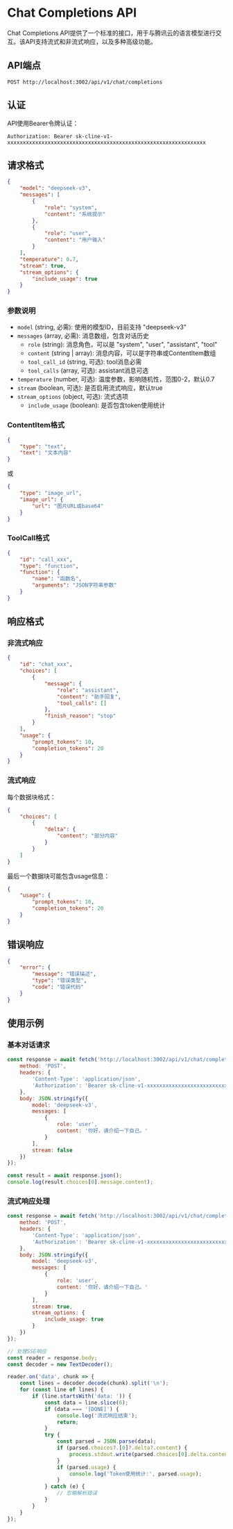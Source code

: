 # Chat Completions API

Chat Completions API提供了一个标准的接口，用于与腾讯云的语言模型进行交互。该API支持流式和非流式响应，以及多种高级功能。

## API端点

```
POST http://localhost:3002/api/v1/chat/completions
```

## 认证

API使用Bearer令牌认证：

```
Authorization: Bearer sk-cline-v1-xxxxxxxxxxxxxxxxxxxxxxxxxxxxxxxxxxxxxxxxxxxxxxxxxxxxxxxxxxxxxxxx
```

## 请求格式

```json
{
    "model": "deepseek-v3",
    "messages": [
        {
            "role": "system",
            "content": "系统提示"
        },
        {
            "role": "user",
            "content": "用户输入"
        }
    ],
    "temperature": 0.7,
    "stream": true,
    "stream_options": {
        "include_usage": true
    }
}
```

### 参数说明

- `model` (string, 必需): 使用的模型ID，目前支持 "deepseek-v3"
- `messages` (array, 必需): 消息数组，包含对话历史
  - `role` (string): 消息角色，可以是 "system", "user", "assistant", "tool"
  - `content` (string | array): 消息内容，可以是字符串或ContentItem数组
  - `tool_call_id` (string, 可选): tool消息必需
  - `tool_calls` (array, 可选): assistant消息可选
- `temperature` (number, 可选): 温度参数，影响随机性，范围0-2，默认0.7
- `stream` (boolean, 可选): 是否启用流式响应，默认true
- `stream_options` (object, 可选): 流式选项
  - `include_usage` (boolean): 是否包含token使用统计

### ContentItem格式

```json
{
    "type": "text",
    "text": "文本内容"
}
```

或

```json
{
    "type": "image_url",
    "image_url": {
        "url": "图片URL或base64"
    }
}
```

### ToolCall格式

```json
{
    "id": "call_xxx",
    "type": "function",
    "function": {
        "name": "函数名",
        "arguments": "JSON字符串参数"
    }
}
```

## 响应格式

### 非流式响应

```json
{
    "id": "chat_xxx",
    "choices": [
        {
            "message": {
                "role": "assistant",
                "content": "助手回复",
                "tool_calls": []
            },
            "finish_reason": "stop"
        }
    ],
    "usage": {
        "prompt_tokens": 10,
        "completion_tokens": 20
    }
}
```

### 流式响应

每个数据块格式：

```json
{
    "choices": [
        {
            "delta": {
                "content": "部分内容"
            }
        }
    ]
}
```

最后一个数据块可能包含usage信息：

```json
{
    "usage": {
        "prompt_tokens": 10,
        "completion_tokens": 20
    }
}
```

## 错误响应

```json
{
    "error": {
        "message": "错误描述",
        "type": "错误类型",
        "code": "错误代码"
    }
}
```

## 使用示例

### 基本对话请求

```javascript
const response = await fetch('http://localhost:3002/api/v1/chat/completions', {
    method: 'POST',
    headers: {
        'Content-Type': 'application/json',
        'Authorization': 'Bearer sk-cline-v1-xxxxxxxxxxxxxxxxxxxxxxxxxxxxxxxxxxxxxxxxxxxxxxxxxxxxxxxxxxxxxxxx'
    },
    body: JSON.stringify({
        model: 'deepseek-v3',
        messages: [
            {
                role: 'user',
                content: '你好，请介绍一下自己。'
            }
        ],
        stream: false
    })
});

const result = await response.json();
console.log(result.choices[0].message.content);
```

### 流式响应处理

```javascript
const response = await fetch('http://localhost:3002/api/v1/chat/completions', {
    method: 'POST',
    headers: {
        'Content-Type': 'application/json',
        'Authorization': 'Bearer sk-cline-v1-xxxxxxxxxxxxxxxxxxxxxxxxxxxxxxxxxxxxxxxxxxxxxxxxxxxxxxxxxxxxxxxx'
    },
    body: JSON.stringify({
        model: 'deepseek-v3',
        messages: [
            {
                role: 'user',
                content: '你好，请介绍一下自己。'
            }
        ],
        stream: true,
        stream_options: {
            include_usage: true
        }
    })
});

// 处理SSE响应
const reader = response.body;
const decoder = new TextDecoder();

reader.on('data', chunk => {
    const lines = decoder.decode(chunk).split('\n');
    for (const line of lines) {
        if (line.startsWith('data: ')) {
            const data = line.slice(6);
            if (data === '[DONE]') {
                console.log('流式响应结束');
                return;
            }
            try {
                const parsed = JSON.parse(data);
                if (parsed.choices?.[0]?.delta?.content) {
                    process.stdout.write(parsed.choices[0].delta.content);
                }
                if (parsed.usage) {
                    console.log('Token使用统计:', parsed.usage);
                }
            } catch (e) {
                // 忽略解析错误
            }
        }
    }
});

